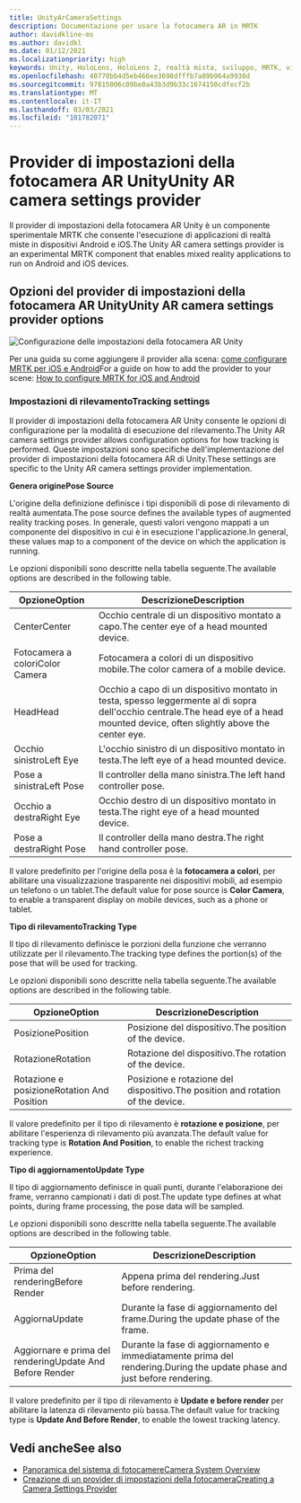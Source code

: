 ```yaml
---
title: UnityArCameraSettings
description: Documentazione per usare la fotocamera AR in MRTK
author: davidkline-ms
ms.author: davidkl
ms.date: 01/12/2021
ms.localizationpriority: high
keywords: Unity, HoloLens, HoloLens 2, realtà mista, sviluppo, MRTK, videocamera AR,
ms.openlocfilehash: 40770bb4d5eb466ee3698dfffb7a89b964a9938d
ms.sourcegitcommit: 97815006c09be0a43b3d9b33c1674150cdfecf2b
ms.translationtype: MT
ms.contentlocale: it-IT
ms.lasthandoff: 03/03/2021
ms.locfileid: "101782071"
---
```

# <a name="unity-ar-camera-settings-provider"></a><span data-ttu-id="a9a60-104">Provider di impostazioni della fotocamera AR Unity</span><span class="sxs-lookup"><span data-stu-id="a9a60-104">Unity AR camera settings provider</span></span>

<span data-ttu-id="a9a60-105">Il provider di impostazioni della fotocamera AR Unity è un componente sperimentale MRTK che consente l'esecuzione di applicazioni di realtà miste in dispositivi Android e iOS.</span><span class="sxs-lookup"><span data-stu-id="a9a60-105">The Unity AR camera settings provider is an experimental MRTK component that enables mixed reality applications to run on Android and iOS devices.</span></span>

## <a name="unity-ar-camera-settings-provider-options"></a><span data-ttu-id="a9a60-106">Opzioni del provider di impostazioni della fotocamera AR Unity</span><span class="sxs-lookup"><span data-stu-id="a9a60-106">Unity AR camera settings provider options</span></span>

![Configurazione delle impostazioni della fotocamera AR Unity](../images/camera-system/UnityArSettingsConfiguration.png)

<span data-ttu-id="a9a60-108">Per una guida su come aggiungere il provider alla scena: [come configurare MRTK per iOS e Android](../cross-platform/using-ar-foundation.md)</span><span class="sxs-lookup"><span data-stu-id="a9a60-108">For a guide on how to add the provider to your scene: [How to configure MRTK for iOS and Android](../cross-platform/using-ar-foundation.md)</span></span>

### <a name="tracking-settings"></a><span data-ttu-id="a9a60-109">Impostazioni di rilevamento</span><span class="sxs-lookup"><span data-stu-id="a9a60-109">Tracking settings</span></span>

<span data-ttu-id="a9a60-110">Il provider di impostazioni della fotocamera AR Unity consente le opzioni di configurazione per la modalità di esecuzione del rilevamento.</span><span class="sxs-lookup"><span data-stu-id="a9a60-110">The Unity AR camera settings provider allows configuration options for how tracking is performed.</span></span> <span data-ttu-id="a9a60-111">Queste impostazioni sono specifiche dell'implementazione del provider di impostazioni della fotocamera AR di Unity.</span><span class="sxs-lookup"><span data-stu-id="a9a60-111">These settings are specific to the Unity AR camera settings provider implementation.</span></span>

<span data-ttu-id="a9a60-112">**Genera origine**</span><span class="sxs-lookup"><span data-stu-id="a9a60-112">**Pose Source**</span></span>

<span data-ttu-id="a9a60-113">L'origine della definizione definisce i tipi disponibili di pose di rilevamento di realtà aumentata.</span><span class="sxs-lookup"><span data-stu-id="a9a60-113">The pose source defines the available types of augmented reality tracking poses.</span></span> <span data-ttu-id="a9a60-114">In generale, questi valori vengono mappati a un componente del dispositivo in cui è in esecuzione l'applicazione.</span><span class="sxs-lookup"><span data-stu-id="a9a60-114">In general, these values map to a component of the device on which the application is running.</span></span>

<span data-ttu-id="a9a60-115">Le opzioni disponibili sono descritte nella tabella seguente.</span><span class="sxs-lookup"><span data-stu-id="a9a60-115">The available options are described in the following table.</span></span>

| <span data-ttu-id="a9a60-116">Opzione</span><span class="sxs-lookup"><span data-stu-id="a9a60-116">Option</span></span> | <span data-ttu-id="a9a60-117">Descrizione</span><span class="sxs-lookup"><span data-stu-id="a9a60-117">Description</span></span> |
| --- | --- |
| <span data-ttu-id="a9a60-118">Center</span><span class="sxs-lookup"><span data-stu-id="a9a60-118">Center</span></span> | <span data-ttu-id="a9a60-119">Occhio centrale di un dispositivo montato a capo.</span><span class="sxs-lookup"><span data-stu-id="a9a60-119">The center eye of a head mounted device.</span></span> |
| <span data-ttu-id="a9a60-120">Fotocamera a colori</span><span class="sxs-lookup"><span data-stu-id="a9a60-120">Color Camera</span></span> | <span data-ttu-id="a9a60-121">Fotocamera a colori di un dispositivo mobile.</span><span class="sxs-lookup"><span data-stu-id="a9a60-121">The color camera of a mobile device.</span></span> |
| <span data-ttu-id="a9a60-122">Head</span><span class="sxs-lookup"><span data-stu-id="a9a60-122">Head</span></span> | <span data-ttu-id="a9a60-123">Occhio a capo di un dispositivo montato in testa, spesso leggermente al di sopra dell'occhio centrale.</span><span class="sxs-lookup"><span data-stu-id="a9a60-123">The head eye of a head mounted device, often slightly above the center eye.</span></span> |
| <span data-ttu-id="a9a60-124">Occhio sinistro</span><span class="sxs-lookup"><span data-stu-id="a9a60-124">Left Eye</span></span> | <span data-ttu-id="a9a60-125">L'occhio sinistro di un dispositivo montato in testa.</span><span class="sxs-lookup"><span data-stu-id="a9a60-125">The left eye of a head mounted device.</span></span> |
| <span data-ttu-id="a9a60-126">Pose a sinistra</span><span class="sxs-lookup"><span data-stu-id="a9a60-126">Left Pose</span></span> | <span data-ttu-id="a9a60-127">Il controller della mano sinistra.</span><span class="sxs-lookup"><span data-stu-id="a9a60-127">The left hand controller pose.</span></span> |
| <span data-ttu-id="a9a60-128">Occhio a destra</span><span class="sxs-lookup"><span data-stu-id="a9a60-128">Right Eye</span></span> | <span data-ttu-id="a9a60-129">Occhio destro di un dispositivo montato in testa.</span><span class="sxs-lookup"><span data-stu-id="a9a60-129">The right eye of a head mounted device.</span></span> |
| <span data-ttu-id="a9a60-130">Pose a destra</span><span class="sxs-lookup"><span data-stu-id="a9a60-130">Right Pose</span></span> | <span data-ttu-id="a9a60-131">Il controller della mano destra.</span><span class="sxs-lookup"><span data-stu-id="a9a60-131">The right hand controller pose.</span></span> |

<span data-ttu-id="a9a60-132">Il valore predefinito per l'origine della posa è la **fotocamera a colori**, per abilitare una visualizzazione trasparente nei dispositivi mobili, ad esempio un telefono o un tablet.</span><span class="sxs-lookup"><span data-stu-id="a9a60-132">The default value for pose source is **Color Camera**, to enable a transparent display on mobile devices, such as a phone or tablet.</span></span>

<span data-ttu-id="a9a60-133">**Tipo di rilevamento**</span><span class="sxs-lookup"><span data-stu-id="a9a60-133">**Tracking Type**</span></span>

<span data-ttu-id="a9a60-134">Il tipo di rilevamento definisce le porzioni della funzione che verranno utilizzate per il rilevamento.</span><span class="sxs-lookup"><span data-stu-id="a9a60-134">The tracking type defines the portion(s) of the pose that will be used for tracking.</span></span>

<span data-ttu-id="a9a60-135">Le opzioni disponibili sono descritte nella tabella seguente.</span><span class="sxs-lookup"><span data-stu-id="a9a60-135">The available options are described in the following table.</span></span>

| <span data-ttu-id="a9a60-136">Opzione</span><span class="sxs-lookup"><span data-stu-id="a9a60-136">Option</span></span> | <span data-ttu-id="a9a60-137">Descrizione</span><span class="sxs-lookup"><span data-stu-id="a9a60-137">Description</span></span> |
| --- | --- |
| <span data-ttu-id="a9a60-138">Posizione</span><span class="sxs-lookup"><span data-stu-id="a9a60-138">Position</span></span> | <span data-ttu-id="a9a60-139">Posizione del dispositivo.</span><span class="sxs-lookup"><span data-stu-id="a9a60-139">The position of the device.</span></span> |
| <span data-ttu-id="a9a60-140">Rotazione</span><span class="sxs-lookup"><span data-stu-id="a9a60-140">Rotation</span></span> | <span data-ttu-id="a9a60-141">Rotazione del dispositivo.</span><span class="sxs-lookup"><span data-stu-id="a9a60-141">The rotation of the device.</span></span> |
| <span data-ttu-id="a9a60-142">Rotazione e posizione</span><span class="sxs-lookup"><span data-stu-id="a9a60-142">Rotation And Position</span></span> | <span data-ttu-id="a9a60-143">Posizione e rotazione del dispositivo.</span><span class="sxs-lookup"><span data-stu-id="a9a60-143">The position and rotation of the device.</span></span> |

<span data-ttu-id="a9a60-144">Il valore predefinito per il tipo di rilevamento è **rotazione e posizione**, per abilitare l'esperienza di rilevamento più avanzata.</span><span class="sxs-lookup"><span data-stu-id="a9a60-144">The default value for tracking type is **Rotation And Position**, to enable the richest tracking experience.</span></span>

<span data-ttu-id="a9a60-145">**Tipo di aggiornamento**</span><span class="sxs-lookup"><span data-stu-id="a9a60-145">**Update Type**</span></span>

<span data-ttu-id="a9a60-146">Il tipo di aggiornamento definisce in quali punti, durante l'elaborazione dei frame, verranno campionati i dati di post.</span><span class="sxs-lookup"><span data-stu-id="a9a60-146">The update type defines at what points, during frame processing, the pose data will be sampled.</span></span>

<span data-ttu-id="a9a60-147">Le opzioni disponibili sono descritte nella tabella seguente.</span><span class="sxs-lookup"><span data-stu-id="a9a60-147">The available options are described in the following table.</span></span>

| <span data-ttu-id="a9a60-148">Opzione</span><span class="sxs-lookup"><span data-stu-id="a9a60-148">Option</span></span> | <span data-ttu-id="a9a60-149">Descrizione</span><span class="sxs-lookup"><span data-stu-id="a9a60-149">Description</span></span> |
| --- | --- |
| <span data-ttu-id="a9a60-150">Prima del rendering</span><span class="sxs-lookup"><span data-stu-id="a9a60-150">Before Render</span></span> | <span data-ttu-id="a9a60-151">Appena prima del rendering.</span><span class="sxs-lookup"><span data-stu-id="a9a60-151">Just before rendering.</span></span> |
| <span data-ttu-id="a9a60-152">Aggiorna</span><span class="sxs-lookup"><span data-stu-id="a9a60-152">Update</span></span> | <span data-ttu-id="a9a60-153">Durante la fase di aggiornamento del frame.</span><span class="sxs-lookup"><span data-stu-id="a9a60-153">During the update phase of the frame.</span></span> |
| <span data-ttu-id="a9a60-154">Aggiornare e prima del rendering</span><span class="sxs-lookup"><span data-stu-id="a9a60-154">Update And Before Render</span></span> | <span data-ttu-id="a9a60-155">Durante la fase di aggiornamento e immediatamente prima del rendering.</span><span class="sxs-lookup"><span data-stu-id="a9a60-155">During the update phase and just before rendering.</span></span> |

<span data-ttu-id="a9a60-156">Il valore predefinito per il tipo di rilevamento è **Update e before render** per abilitare la latenza di rilevamento più bassa.</span><span class="sxs-lookup"><span data-stu-id="a9a60-156">The default value for tracking type is **Update And Before Render**, to enable the lowest tracking latency.</span></span>

## <a name="see-also"></a><span data-ttu-id="a9a60-157">Vedi anche</span><span class="sxs-lookup"><span data-stu-id="a9a60-157">See also</span></span>

- [<span data-ttu-id="a9a60-158">Panoramica del sistema di fotocamere</span><span class="sxs-lookup"><span data-stu-id="a9a60-158">Camera System Overview</span></span>](camera-system-overview.md)
- [<span data-ttu-id="a9a60-159">Creazione di un provider di impostazioni della fotocamera</span><span class="sxs-lookup"><span data-stu-id="a9a60-159">Creating a Camera Settings Provider</span></span>](create-settings-provider.md)
